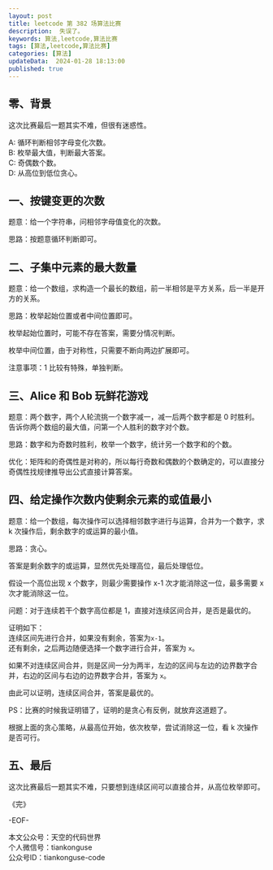```yaml
---
layout: post  
title: leetcode 第 382 场算法比赛 
description:  失误了。  
keywords: 算法,leetcode,算法比赛  
tags: [算法,leetcode,算法比赛]  
categories: [算法]  
updateData:  2024-01-28 18:13:00  
published: true  
---
```



## 零、背景  

这次比赛最后一题其实不难，但很有迷惑性。  


A: 循环判断相邻字母变化次数。  
B: 枚举最大值，判断最大答案。  
C: 奇偶数个数。  
D: 从高位到低位贪心。  


## 一、按键变更的次数  


题意：给一个字符串，问相邻字母值变化的次数。  

思路：按题意循环判断即可。  


## 二、子集中元素的最大数量  


题意：给一个数组，求构造一个最长的数组，前一半相邻是平方关系，后一半是开方的关系。  



思路：枚举起始位置或者中间位置即可。  


枚举起始位置时，可能不存在答案，需要分情况判断。  


枚举中间位置，由于对称性，只需要不断向两边扩展即可。  


注意事项：1 比较有特殊，单独判断。  


## 三、Alice 和 Bob 玩鲜花游戏  


题意：两个数字，两个人轮流挑一个数字减一，减一后两个数字都是 0 时胜利。  
告诉你两个数组的最大值，问第一个人胜利的数字对个数。  


思路：数字和为奇数时胜利，枚举一个数字，统计另一个数字和的个数。  


优化：矩阵和的奇偶性是对称的，所以每行奇数和偶数的个数确定的，可以直接分奇偶性找规律推导出公式直接计算答案。  


## 四、给定操作次数内使剩余元素的或值最小  


题意：给一个数组，每次操作可以选择相邻数字进行与运算，合并为一个数字，求 k 次操作后，剩余数字的或运算的最小值。  



思路：贪心。  


答案是剩余数字的或运算，显然优先处理高位，最后处理低位。  


假设一个高位出现 x 个数字，则最少需要操作 x-1 次才能消除这一位，最多需要 x 次才能消除这一位。  


问题：对于连续若干个数字高位都是 1，直接对连续区间合并，是否是最优的。  


证明如下：  
连续区间先进行合并，如果没有剩余，答案为`x-1`。  
还有剩余，之后两边随便选择一个数字进行合并，答案为 `x`。  


如果不对连续区间合并，则是区间一分为两半，左边的区间与左边的边界数字合并，右边的区间与右边的边界数字合并，答案为 `x`。  


由此可以证明，连续区间合并，答案是最优的。  


PS：比赛的时候我证明错了，证明的是贪心有反例，就放弃这道题了。  


根据上面的贪心策略，从最高位开始，依次枚举，尝试消除这一位，看 k 次操作是否可行。  


## 五、最后  


这次比赛最后一题其实不难，只要想到连续区间可以直接合并，从高位枚举即可。  




《完》  


-EOF-  



本文公众号：天空的代码世界  
个人微信号：tiankonguse  
公众号ID：tiankonguse-code  
  

